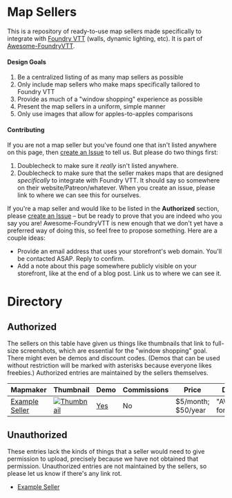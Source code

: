 # Map Sellers

This is a repository of ready-to-use map sellers made specifically to integrate with [Foundry VTT](https://foundryvtt.com/) (walls, dynamic lighting, etc). It is part of [Awesome-FoundryVTT](https://github.com/SquareBottle/Awesome-FoundryVTT).

#### Design Goals

1. Be a centralized listing of as many map sellers as possible
2. Only include map sellers who make maps specifically tailored to Foundry VTT
3. Provide as much of a "window shopping" experience as possible
4. Present the map sellers in a uniform, simple manner
5. Only use images that allow for apples-to-apples comparisons

#### Contributing

If you are not a map seller but you've found one that isn't listed anywhere on this page, then [create an Issue](https://github.com/SquareBottle/Awesome-FoundryVTT/issues) to tell us. But please do two things first:

1. Doublecheck to make sure it _really_ isn't listed anywhere.
2. Doublecheck to make sure that the seller makes maps that are designed _specifically_ to integrate with Foundry VTT. It should say so somewhere on their website/Patreon/whatever. When you create an issue, please link to where we can see this for ourselves.

If you're a map seller and would like to be listed in the **Authorized** section, please [create an Issue](https://github.com/SquareBottle/Awesome-FoundryVTT/issues) – but be ready to prove that you are indeed who you say you are! Awesome-FoundryVTT is new enough that we don't yet have a preferred way of doing this, so feel free to propose something. Here are a couple ideas:

- Provide an email address that uses your storefront's web domain. You'll be contacted ASAP. Reply to confirm.
- Add a note about this page somewhere publicly visible on your storefront, like at the end of a blog post. Link us to where we can see it. 

# Directory

## Authorized

The sellers on this table have given us things like thumbnails that link to full-size screenshots, which are essential for the "window shopping" goal. There might even be demos and discount codes. (Demos that can be used without restriction will be marked with asterisks because everyone likes freebies.) Authorized entries are maintained by the sellers themselves.

| Mapmaker | Thumbnail | Demo | Commissions | Price | Discount |
| - | - | - | - | - | - |
| [Example Seller](https://google.com) | [![Thumbnail](https://dummyimage.com/250x200/d4d4d4/ffffff.png "Alt text")](https://dummyimage.com/1920x1280/d4d4d4/ffffff.png&text=Direct+link+to+full-size+screenshot) | [Yes](https://google.com) | No | $5/month; $50/year | "AWESOME" for 10% off |

## Unauthorized

These entries lack the kinds of things that a seller would need to give permission to upload, precisely because we have not obtained that permission. Unauthorized entries are not maintained by the sellers, so please let us know if there's any link rot.

- [Example Seller](https://google.com)
